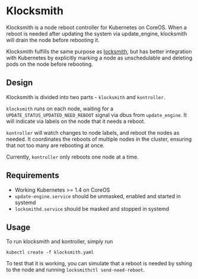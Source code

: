 # Klocksmith

Klocksmith is a node reboot controller for Kubernetes on CoreOS. When a reboot
is needed after updating the system via update_engine, klocksmith will drain
the node before rebooting it.

Klocksmith fulfills the same purpose as
[locksmith](https://github.com/coreos/locksmith), but has better integration
with Kubernetes by explicitly marking a node as unschedulable and deleting pods
on the node before rebooting.

## Design

Klocksmith is divided into two parts - `klocksmith` and `kontroller`.

`klocksmith` runs on each node, waiting for a
`UPDATE_STATUS_UPDATED_NEED_REBOOT` signal via dbus from `update_engine`. It
will indicate via labels on the node that it needs a reboot.

`kontroller` will watch changes to node labels, and reboot the nodes as needed.
It coordinates the reboots of multiple nodes in the cluster, ensuring that not
too many are rebooting at once.

Currently, `kontroller` only reboots one node at a time.

## Requirements

- Working Kubernetes >= 1.4 on CoreOS
- `update-engine.service` should be unmasked, enabled and started in systemd
- `locksmithd.service` should be masked and stopped in systemd

## Usage

To run klocksmith and kontroller, simply run

```
kubectl create -f klocksmith.yaml
```

To test that it is working, you can simulate that a reboot is needed by sshing
to the node and running `locksmithctl send-need-reboot`.

